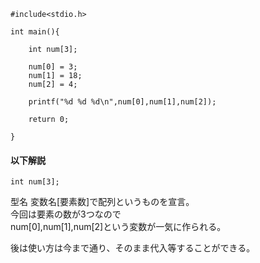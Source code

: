 ```
#include<stdio.h>

int main(){
	
	int num[3];
	
	num[0] = 3;
	num[1] = 18;
	num[2] = 4;
	
	printf("%d %d %d\n",num[0],num[1],num[2]);
	
	return 0;
	
}
```

#### 以下解説
```
int num[3];
```
型名 変数名[要素数]で配列というものを宣言。  
今回は要素の数が3つなので  
num[0],num[1],num[2]という変数が一気に作られる。  

後は使い方は今まで通り、そのまま代入等することができる。  

